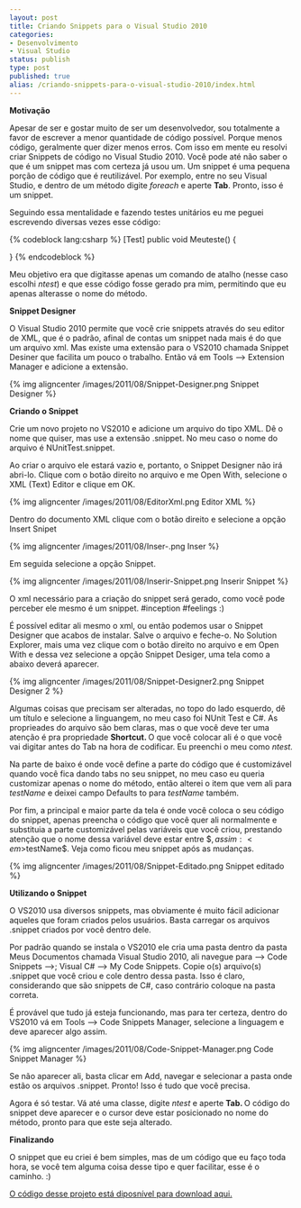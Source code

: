 ```yaml
---
layout: post
title: Criando Snippets para o Visual Studio 2010
categories:
- Desenvolvimento
- Visual Studio
status: publish
type: post
published: true
alias: /criando-snippets-para-o-visual-studio-2010/index.html
---
```

<strong>Motivação</strong>

Apesar de ser e gostar muito de ser um desenvolvedor, sou totalmente a favor de escrever a menor quantidade de código possível. Porque menos código, geralmente quer dizer menos erros. Com isso em mente eu resolvi criar Snippets de código no Visual Studio 2010. Você pode até não saber o que é um snippet mas com certeza já usou um. Um snippet é uma pequena porção de código que é reutilizável. Por exemplo, entre no seu Visual Studio, e dentro de um método digite <em>foreach</em> e aperte <strong>Tab</strong>. Pronto, isso é um snippet.

Seguindo essa mentalidade e fazendo testes unitários eu me peguei escrevendo diversas vezes esse código:

{% codeblock lang:csharp %}
[Test]
public void Meuteste()
{

}
{% endcodeblock %}

Meu objetivo era que digitasse apenas um comando de atalho (nesse caso escolhi <em>ntest</em>) e que esse código fosse gerado pra mim, permitindo que eu apenas alterasse o nome do método.

<strong>Snippet Designer</strong>

O Visual Studio 2010 permite que você crie snippets através do seu editor de XML, que é o padrão, afinal de contas um snippet nada mais é do que um arquivo xml. Mas existe uma extensão para o VS2010 chamada Snippet Desiner que facilita um pouco o trabalho. Então vá em Tools –> Extension Manager e adicione a extensão.

{% img aligncenter /images/2011/08/Snippet-Designer.png Snippet Designer %}

<strong>Criando o Snippet</strong>

Crie um novo projeto no VS2010 e adicione um arquivo do tipo XML. Dê o nome que quiser, mas use a extensão .snippet. No meu caso o nome do arquivo é NUnitTest.snippet.

Ao criar o arquivo ele estará vazio e, portanto, o Snippet Designer não irá abri-lo. Clique com o botão direito no arquivo e me Open With, selecione o XML (Text) Editor e clique em OK.

{% img aligncenter /images/2011/08/EditorXml.png Editor XML %}

Dentro do documento XML clique com o botão direito e selecione a opção Insert Snipet

{% img aligncenter /images/2011/08/Inser-.png Inser %}

Em seguida selecione a opção Snippet.

{% img aligncenter /images/2011/08/Inserir-Snippet.png Inserir Snippet %}

O xml necessário para a criação do snippet será gerado, como você pode perceber ele mesmo é um snippet. #inception #feelings :)

É possível editar ali mesmo o xml, ou então podemos usar o Snippet Designer que acabos de instalar. Salve o arquivo e feche-o. No Solution Explorer, mais uma vez clique com o botão direito no arquivo e em Open With e dessa vez selecione a opção Snippet Desiger, uma tela como a abaixo deverá aparecer.

{% img aligncenter /images/2011/08/Snippet-Designer2.png Snippet Designer 2 %}

Algumas coisas que precisam ser alteradas, no topo do lado esquerdo, dê um título e selecione a linguangem, no meu caso foi NUnit Test e C#. As proprieades do arquivo são bem claras, mas o que você deve ter uma atenção é pra propriedade <strong>Shortcut. </strong>O que você colocar ali é o que você vai digitar antes do Tab na hora de codificar. Eu preenchi o meu como <em>ntest.</em>

Na parte de baixo é onde você define a parte do código que é customizável quando você fica dando tabs no seu snippet, no meu caso eu queria customizar apenas o nome do método, então alterei o item que vem ali para <em>testName</em> e deixei campo Defaults to para <em>testName</em> também.

Por fim, a principal e maior parte da tela é onde você coloca o seu código do snippet, apenas preencha o código que você quer ali normalmente e substituia a parte customizável pelas variáveis que você criou, prestando atenção que o nome dessa variável deve estar entre $$, assim: <em>$testName$. </em>Veja como ficou meu snippet após as mudanças.

{% img aligncenter /images/2011/08/Snippet-Editado.png Snippet editado %}

<strong>Utilizando o Snippet</strong>

O VS2010 usa diversos snippets, mas obviamente é muito fácil adicionar aqueles que foram criados pelos usuários. Basta carregar os arquivos .snippet criados por você dentro dele.

Por padrão quando se instala o VS2010 ele cria uma pasta dentro da pasta Meus Documentos chamada Visual Studio 2010, ali navegue para –> Code Snippets –>; Visual C# –> My Code Snippets. Copie o(s) arquivo(s) .snippet que você criou e cole dentro dessa pasta. Isso é claro, considerando que são snippets de C#, caso contrário coloque na pasta correta.

É provável que tudo já esteja funcionando, mas para ter certeza, dentro do VS2010 vá em Tools –> Code Snippets Manager, selecione a linguagem e deve aparecer algo assim.

{% img aligncenter /images/2011/08/Code-Snippet-Manager.png Code Snippet Manager %}

Se não aparecer ali, basta clicar em Add, navegar e selecionar a pasta onde estão os arquivos .snippet. Pronto! Isso é tudo que você precisa.

Agora é só testar. Vá até uma classe, digite <em>ntest</em> e aperte <strong>Tab. </strong>O código do snippet deve aparecer e o cursor deve estar posicionado no nome do método, pronto para que este seja alterado.

<strong>Finalizando</strong>

O snippet que eu criei é bem simples, mas de um código que eu faço toda hora, se você tem alguma coisa desse tipo e quer facilitar, esse é o caminho. :)

<a href="https://github.com/vintem/VS2010Snippets" target="_blank">O código desse projeto está diposnível para download aqui.</a>
